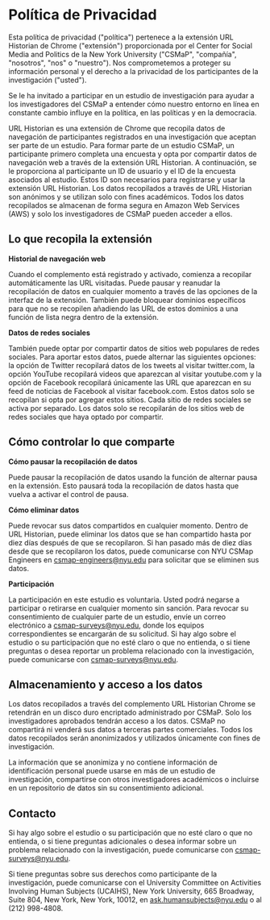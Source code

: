 
# Política de Privacidad

Esta política de privacidad ("política") pertenece a la extensión URL Historian de Chrome ("extensión") proporcionada por el Center for Social Media and Politics de la New York University ("CSMaP", "compañía", "nosotros", "nos" o "nuestro"). Nos comprometemos a proteger su información personal y el derecho a la privacidad de los participantes de la investigación ("usted").

Se le ha invitado a participar en un estudio de investigación para ayudar a los investigadores del CSMaP a entender cómo nuestro entorno en línea en constante cambio influye en la política, en las políticas y en la democracia.

URL Historian es una extensión de Chrome que recopila datos de navegación de participantes registrados en una investigación que aceptan ser parte de un estudio. Para formar parte de un estudio CSMaP, un participante primero completa una encuesta y opta por compartir datos de navegación web a través de la extensión URL Historian. A continuación, se le proporciona al participante un ID de usuario y el ID de la encuesta asociados al estudio. Estos ID son necesarios para registrarse y usar la extensión URL Historian. Los datos recopilados a través de URL Historian son anónimos y se utilizan solo con fines académicos. Todos los datos recopilados se almacenan de forma segura en Amazon Web Services (AWS) y solo los investigadores de CSMaP pueden acceder a ellos.

## Lo que recopila la extensión

**Historial de navegación web**

Cuando el complemento está registrado y activado, comienza a recopilar automáticamente las URL visitadas. Puede pausar y reanudar la recopilación de datos en cualquier momento a través de las opciones de la interfaz de la extensión. También puede bloquear dominios específicos para que no se recopilen añadiendo las URL de estos dominios a una función de lista negra dentro de la extensión.

**Datos de redes sociales**

También puede optar por compartir datos de sitios web populares de redes sociales. Para aportar estos datos, puede alternar las siguientes opciones: la opción de Twitter recopilará datos de los tweets al visitar twitter.com, la opción YouTube recopilará videos que aparezcan al visitar youtube.com y la opción de Facebook recopilará únicamente las URL que aparezcan en su feed de noticias de Facebook al visitar facebook.com. Estos datos solo se recopilan si opta por agregar estos sitios. Cada sitio de redes sociales se activa por separado. Los datos solo se recopilarán de los sitios web de redes sociales que haya optado por compartir.

## Cómo controlar lo que comparte

**Cómo pausar la recopilación de datos**

Puede pausar la recopilación de datos usando la función de alternar pausa en la extensión. Esto pausará toda la recopilación de datos hasta que vuelva a activar el control de pausa.

**Cómo eliminar datos**

Puede revocar sus datos compartidos en cualquier momento. Dentro de URL Historian, puede eliminar los datos que se han compartido hasta por diez días después de que se recopilaron. Si han pasado más de diez días desde que se recopilaron los datos, puede comunicarse con NYU CSMap Engineers en csmap-engineers@nyu.edu para solicitar que se eliminen sus datos.

**Participación**

La participación en este estudio es voluntaria. Usted podrá negarse a participar o retirarse en cualquier momento sin sanción. Para revocar su consentimiento de cualquier parte de un estudio, envíe un correo electrónico a csmap-surveys@nyu.edu, donde los equipos correspondientes se encargarán de su solicitud. Si hay algo sobre el estudio o su participación que no esté claro o que no entienda, o si tiene preguntas o desea reportar un problema relacionado con la investigación, puede comunicarse con csmap-surveys@nyu.edu.

## Almacenamiento y acceso a los datos

Los datos recopilados a través del complemento URL Historian Chrome se retendrán en un disco duro encriptado administrado por CSMaP. Solo los investigadores aprobados tendrán acceso a los datos. CSMaP no compartirá ni venderá sus datos a terceras partes comerciales. Todos los datos recopilados serán anonimizados y utilizados únicamente con fines de investigación.

La información que se anonimiza y no contiene información de identificación personal puede usarse en más de un estudio de investigación, compartirse con otros investigadores académicos o incluirse en un repositorio de datos sin su consentimiento adicional.

## Contacto

Si hay algo sobre el estudio o su participación que no esté claro o que no entienda, o si tiene preguntas adicionales o desea informar sobre un problema relacionado con la investigación, puede comunicarse con csmap-surveys@nyu.edu.

Si tiene preguntas sobre sus derechos como participante de la investigación, puede comunicarse con el University Committee on Activities Involving Human Subjects (UCAIHS), New York University, 665 Broadway, Suite 804, New York, New York, 10012, en ask.humansubjects@nyu.edu o al (212) 998-4808.
